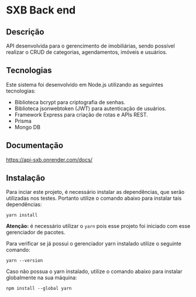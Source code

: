 # SXB Back end

## Descrição

API desenvolvida para o gerencimento de imobiliárias, sendo possível realizar o CRUD de categorias, agendamentos, imóveis e usuários.

## Tecnologias
Este sistema foi desenvolvido em Node.js utilizando as seguintes tecnologias:

- Biblioteca bcrypt para criptografia de senhas.
- Biblioteca jsonwebtoken (JWT) para autenticação de usuários.
- Framework Express para criação de rotas e APIs REST.
- Prisma
- Mongo DB


## Documentação
https://api-sxb.onrender.com/docs/


## Instalação
Para inciar este projeto, é necessário instalar as dependências, que serão utilizadas nos testes. Portanto utilize o comando abaixo para instalar tais dependências:

````
yarn install
````

**Atenção:** é necessário utilizar o `yarn` pois esse projeto foi iniciado com esse gerenciador de pacotes.

Para verificar se já possui o gerenciador yarn instalado utilize o seguinte comando:

````
yarn --version
````

Caso não possua o yarn instalado, utilize o comando abaixo para instalar globalmente na sua máquina:

````
npm install --global yarn
````
<br>
